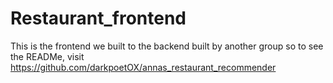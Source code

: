 # Restaurant_frontend

This is the frontend we built to the backend built by another group so to see the READMe, visit https://github.com/darkpoetOX/annas_restaurant_recommender
